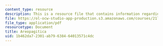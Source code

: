 ```yaml
---
content_type: resource
description: This is a resource file that contains information regarding areopagitica.
file: https://ol-ocw-studio-app-production.s3.amazonaws.com/courses/21l-705-major-authors-john-milton-spring-2008/1b462da72301ab79638464013571c4dc_MIT21L_705S08_aropgtica.pdf
file_type: application/pdf
resourcetype: Document
title: Areopagitica
uid: 1b462da7-2301-ab79-6384-64013571c4dc
---
```

